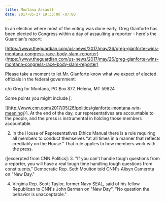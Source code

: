 ```yaml
---
title: Montana Assault
date: 2017-05-27 19:33:00 -07:00
---
```


In an election where most of the voting was done early, Greg Gianforte has been elected to Congress within a day of assaulting a reporter - here's the Guardian's report:

[https://www.theguardian.com/us-news/2017/may/26/greg-gianforte-wins-montana-congress-race-body-slam-reporter](https://www.theguardian.com/us-news/2017/may/26/greg-gianforte-wins-montana-congress-race-body-slam-reporter) 

Please take a moment to let Mr. Gianforte know what we expect of elected officials in the federal government: 

c/o Greg for Montana, PO Box 877, Helena, MT 59624

Some points you might include [:

](http://www.cnn.com/2017/05/26/politics/gianforte-montana-win-meaning/)1.  At the end of the day, our representatives are accountable to the people, and the press is instrumental in holding those members accountable.

2.  In the House of Representatives Ethics Manual there is a rule requiring all members to conduct themselves “at all times in a manner that reflects creditably on the House.” That rule applies to how members work with the press.

([excerpted from CNN Politics]:
3. "If you can't handle tough questions from a reporter, you will have a real tough time handling tough questions from constituents," Democratic Rep. Seth Moulton told CNN's Alisyn Camerota on "New Day."

4.  Virginia Rep. Scott Taylor, former Navy SEAL, said of his fellow Republican to CNN's John Berman on "New Day",   "No question the behavior is unacceptable."

 
